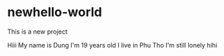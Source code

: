 # newhello-world
This is a new project

Hiii
My name is Dung
I'm 19 years old
I live in Phu Tho
I'm still lonely hihi
